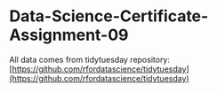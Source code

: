 # Data-Science-Certificate-Assignment-09

All data comes from tidytuesday repository: [https://github.com/rfordatascience/tidytuesday](https://github.com/rfordatascience/tidytuesday)
